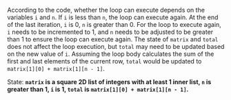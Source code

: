According to the code, whether the loop can execute depends on the variables `i` and `n`. If `i` is less than `n`, the loop can execute again. At the end of the last iteration, `i` is 0, `n` is greater than 0. For the loop to execute again, `i` needs to be incremented to 1, and `n` needs to be adjusted to be greater than 1 to ensure the loop can execute again. The state of `matrix` and `total` does not affect the loop execution, but `total` may need to be updated based on the new value of `i`. Assuming the loop body calculates the sum of the first and last elements of the current row, `total` would be updated to `matrix[1][0] + matrix[1][n - 1]`.

State: **`matrix` is a square 2D list of integers with at least 1 inner list, `n` is greater than 1, `i` is 1, `total` is `matrix[1][0] + matrix[1][n - 1]`.**